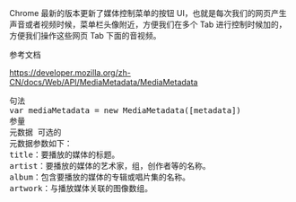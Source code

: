 
Chrome 最新的版本更新了媒体控制菜单的按钮 UI，也就是每次我们的网页产生声音或者视频时候，菜单栏头像附近，方便我们在多个 Tab 进行控制时候加的，方便我们操作这些网页 Tab 下面的音视频。

参考文档

https://developer.mozilla.org/zh-CN/docs/Web/API/MediaMetadata/MediaMetadata

<pre>
句法
var mediaMetadata = new MediaMetadata([metadata])
参量
元数据 可选的
元数据参数如下：
title：要播放的媒体的标题。
artist：要播放的媒体的艺术家，组，创作者等的名称。
album：包含要播放的媒体的专辑或唱片集的名称。
artwork：与播放媒体关联的图像数组。
</pre>
